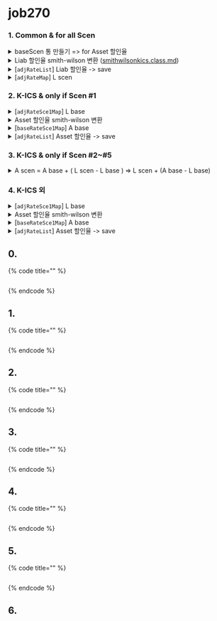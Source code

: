 # job270

### 1. Common &  for all Scen

<details>

<summary>baseScen 통 만들기 => for Asset 할인율</summary>

```java
Map<String, IrDcntRate> adjRateSce1Map       = new TreeMap<String, IrDcntRate>();
Map<String, SmithWilsonRslt> baseRateSce1Map = new TreeMap<String, SmithWilsonRslt>(); 
```

#### &#x20;Asset 할인율 (기본 무위험 금리기간구조)에 충격시나리오 반영방안&#x20;

대상

* K-ICS표준모형 : 금리위험 산출을 위해 결정론적 금리 충격시나리오를 반영함.&#x20;

문제점&#x20;

* Asset 할인율은 ytm 기반 보간 ->금리 shock 수준별 결과가 없음 (only base 시나리오)&#x20;
* Liab 할인율은  spot rate 기반 보간 -> 금리 shock 수준별 결과가 있음
* 결정론적 금리shock은 ytm에 직접 주지 않고, spot rate로 변환 후 충격을 주는 구조이기 때문.&#x20;

해결방법

* Asset 할인율에 충격수준 반영을 위해서 만기별로 충격스프레드(충격 전후의 Liab 할인율의 차이)를 산출해서 Asset 할인율 (base시나리오)에 가산하는 방식으로 산출함. (감독원 엑셀)
* 이 처리를 위해 baseScenRst 결과를 따로 집계함
  * &#x20;`adjRateSce1Map, baseRateSce1Map`

</details>

<details>

<summary>Liab 할인율 smith-wilson 변환 (<a data-mention href="../../../biz-logic/undefined/smith-wilson-method/with-zero-coupon-bonds/smithwilsonkics.class.md">smithwilsonkics.class.md</a>)</summary>

{% code overflow="wrap" %}
```java
SmithWilsonKics swKics = new SmithWilsonKics
 ( baseDate
 , irCurveSpotList
 , CMPD_MTD_DISC
 , true
 , swSce.getValue().getLtfr()
 , swSce.getValue().getLtfrCp()
 , projectionYear, 1, 100, DCB_MON_DIF);
```
{% endcode %}

</details>

<details>

<summary>[<code>adjRateList</code>] Liab 할인율 -> save </summary>

{% code overflow="wrap" %}
```java
// DCNT 결과담기 (조정;Liab할인율)
List<IrDcntRate> adjRateList 
= swKics.getSmithWilsonResultList()
  .stream().map(s -> s.convert()).collect(Collectors.toList());
```
{% endcode %}

* 아직 부채할인율만 담아서 자산할인율항목(spotRate, fwdRate)은 null임&#x20;

<img src="../../../.gitbook/assets/image (41).png" alt="" data-size="original">

</details>

<details>

<summary>[<code>adjRateMap</code>]  L scen</summary>

만기코드 단위로 충격스프레드 산출하기 위해 map 생성

```java
Map<String, IrDcntRate> adjRateMap 
= adjRateList.stream().collect(Collectors.toMap
 (IrDcntRate::getMatCd, Function.identity()
 , (k, v) -> k
 , TreeMap::new));				

TreeSet<Double> tenorList 
= adjRateList.stream().map
  (s -> Double.valueOf(1.0 * Integer.valueOf(s.getMatCd().substring(1)) / MONTH_IN_YEAR))
  .collect(Collectors.toCollection(TreeSet::new)); 
```

<img src="../../../.gitbook/assets/image (78).png" alt="" data-size="original">

</details>

### 2. K-ICS &  only if Scen #1

<details>

<summary>[<code>adjRateSce1Map</code>]  L base</summary>

{% code overflow="wrap" %}
```java
adjRateSce1Map 
= adjRateList.stream()
 .collect(Collectors.toMap
 (IrDcntRate::getMatCd, Function.identity()
 , (k, v) -> k
 , TreeMap::new
 ));
```
{% endcode %}

* 위에서 이미 부채할인율은 smith-wilton 보간했음. 그 결과 중에 시나리오 1번은 1번 통에 담기 &#x20;

<img src="../../../.gitbook/assets/image.png" alt="" data-size="original">

</details>

<details>

<summary>Asset 할인율 smith-wilson 변환</summary>

```java
List<IrCurveYtm> ytmList 
 = IrCurveYtmDao
  .getIrCurveYtm(bssd, curveSwMap.getKey());	

SmithWilsonKicsBts swBts 
 = SmithWilsonKicsBts.of()
    .baseDate(baseDate)					
    .ytmCurveHisList(ytmList)
    .alphaApplied(StringUtil.objectToPrimitive(swSce.getValue().getSwAlphaYtm(), 0.1))													 
    .freq(StringUtil.objectToPrimitive(swSce.getValue().getFreq(), 2))
    .build();

```

</details>

<details>

<summary>[<code>baseRateSce1Map</code>]  A base</summary>

{% code overflow="wrap" %}
```java
baseRateSce1Map 
 = swBts.getSmithWilsonResultList(prjTenor).stream()
	.collect(Collectors.toMap
	(SmithWilsonRslt::getMatCd, Function.identity()));
```
{% endcode %}

<img src="../../../.gitbook/assets/image (81).png" alt="" data-size="original">

</details>

<details>

<summary>[<code>adjRateList</code>] Asset 할인율 -> save </summary>

{% code overflow="wrap" %}
```java
// DCNT 결과담기 (기본)  
for(IrDcntRate rslt : adjRateList) {							
    rslt.setSpotRate(baseRateSce1Map.get(rslt.getMatCd()).getSpotDisc());
    rslt.setFwdRate (baseRateSce1Map.get(rslt.getMatCd()).getFwdDisc());}
```
{% endcode %}

<img src="../../../.gitbook/assets/image (31).png" alt="" data-size="original">

<img src="../../../.gitbook/assets/image (30).png" alt="" data-size="original">

</details>

### 3. K-ICS &  only if Scen #2\~#5

<details>

<summary>A scen  =  A base + ( L scen - L base )  =>  L scen + (A base - L base)</summary>

* 엑셀로직  A base + ( L scen - L base ) &#x20;
  * 시나리오별 자산할인율 = 자산 기준시나리오 값에 만기별 금리충격수준 반영
* 엔진로직 . L scen + (A base - L base)
  * 시나리오별 자산 할인율 = 시나리오별 부채할인율에 만기별 자산/부채 스프레드조정 반영

```java
TreeMap<String, Double> spotRateMap = new TreeMap<String, Double>();
TreeMap<String, Double> fwdRateMap  = new TreeMap<String, Double>();

for(IrDcntRate rslt : adjRateList) {						
   String matCd   = rslt.getMatCd();						
   double adjRate = adjRateMap.get(matCd).getAdjSpotRate();
   double adjDiff = baseRateSce1Map.get(matCd).getSpotDisc(). 
         	   - adjRateSce1Map.get(matCd).getAdjSpotRate();
	
	rslt.setSpotRate(adjRate + adjDiff);						
	spotRateMap.put(matCd, adjRate + adjDiff);
}					
fwdRateMap = irSpotDiscToFwdM1Map(spotRateMap);					

for(IrDcntRate rslt : adjRateList) {
	rslt.setFwdRate(fwdRateMap.get(rslt.getMatCd()).doubleValue());
}		
```

</details>

### 4.  K-ICS 외&#x20;

<details>

<summary>[<code>adjRateSce1Map</code>]  L base</summary>

{% code overflow="wrap" %}
```java
adjRateSce1Map = adjRateList.stream().collect(Collectors.toMap(IrDcntRate::getMatCd, Function.identity(), (k, v) -> k, TreeMap::new));		
```
{% endcode %}

</details>

<details>

<summary>Asset 할인율 smith-wilson 변환</summary>

```java
List<IrCurveYtm> ytmList 
= IrDcntRateDao
 .getIrDcntRateBuToBaseSpotList(bssd, applBizDv, curveSwMap.getKey(), swSce.getKey())
 .stream().map(s -> s.convertSimpleYtm()).collect(Collectors.toList());					
//자산 할인율 
SmithWilsonKicsBts swBts 
= SmithWilsonKicsBts.of()
	 .baseDate(baseDate)					
	 .ytmCurveHisList(ytmList)
	 .alphaApplied(StringUtil.objectToPrimitive(swSce.getValue().getSwAlphaYtm(), 0.1))													 
	 .freq(0)
	 .build();								
```

</details>

<details>

<summary>[<code>baseRateSce1Map</code>]  A base</summary>

{% code overflow="wrap" %}
```java
baseRateSce1Map 
= swBts.getSmithWilsonResultList(prjTenor).stream()
 .collect(Collectors.toMap
 (SmithWilsonRslt::getMatCd, Function.identity()));		
```
{% endcode %}

</details>

<details>

<summary>[<code>adjRateList</code>] Asset 할인율 -> save</summary>

```java
for(IrDcntRate rslt : adjRateList) {						
 rslt.setSpotRate(baseRateSce1Map.get(rslt.getMatCd()).getSpotDisc());
 rslt.setFwdRate (baseRateSce1Map.get(rslt.getMatCd()).getFwdDisc());
}		
```

</details>









## 0. &#x20;

{% code title="" %}
```java
```
{% endcode %}

## 1.&#x20;

{% code title="" %}
```java
```
{% endcode %}

## 2.&#x20;

{% code title="" %}
```java
```
{% endcode %}

## 3.&#x20;

{% code title="" %}
```java
```
{% endcode %}

## 4.&#x20;

{% code title="" %}
```java
```
{% endcode %}

## 5.&#x20;

{% code title="" %}
```java
```
{% endcode %}

## 6.&#x20;

